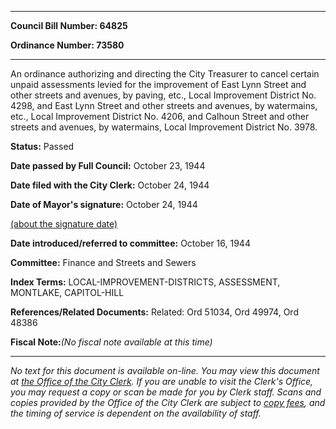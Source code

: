 

********

**Council Bill Number: 64825**
   
**Ordinance Number: 73580**
********

 An ordinance authorizing and directing the City Treasurer to cancel certain unpaid assessments levied for the improvement of East Lynn Street and other streets and avenues, by paving, etc., Local Improvement District No. 4298, and East Lynn Street and other streets and avenues, by watermains, etc., Local Improvement District No. 4206, and Calhoun Street and other streets and avenues, by watermains, Local Improvement District No. 3978.

**Status:** Passed
   
**Date passed by Full Council:** October 23, 1944
   
**Date filed with the City Clerk:** October 24, 1944
   
**Date of Mayor's signature:** October 24, 1944
   
[(about the signature date)](/~public/approvaldate.htm)
   
   
   
**Date introduced/referred to committee:** October 16, 1944
   
**Committee:** Finance and Streets and Sewers
   
   
**Index Terms:** LOCAL-IMPROVEMENT-DISTRICTS, ASSESSMENT, MONTLAKE, CAPITOL-HILL

**References/Related Documents:** Related: Ord 51034, Ord 49974, Ord 48386

**Fiscal Note:**_(No fiscal note available at this time)_
********

_No text for this document is available on-line. You may view this document at [the Office of the City Clerk](http://www.seattle.gov/leg/clerk/contactUs.htm). If you are unable to visit the Clerk's Office, you may request a copy or scan be made for you by Clerk staff. Scans and copies provided by the Office of the City Clerk are subject to [copy fees](http://clerk.seattle.gov/~public/clerkfees.htm), and the timing of service is dependent on the availability of staff._

